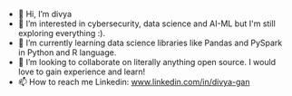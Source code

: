 - 👋 Hi, I’m divya
- 👀 I’m interested in cybersecurity, data science and AI-ML but I'm still exploring everything :).
- 🌱 I’m currently learning data science libraries like Pandas and PySpark in Python and R language. 
- 💞️ I’m looking to collaborate on literally anything open source. I would love to gain experience and learn!
- 📫 How to reach me 
        Linkedin: www.linkedin.com/in/divya-gan

<!---
a-netizen-boop/a-netizen-boop is a ✨ special ✨ repository because its `README.md` (this file) appears on your GitHub profile.
You can click the Preview link to take a look at your changes.
--->
